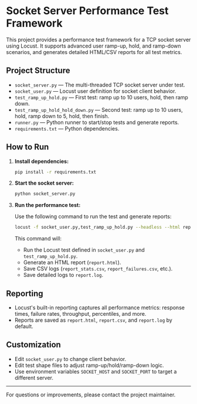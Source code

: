 # Socket Server Performance Test Framework

This project provides a performance test framework for a TCP socket server using Locust. It supports advanced user ramp-up, hold, and ramp-down scenarios, and generates detailed HTML/CSV reports for all test metrics.

## Project Structure

- `socket_server.py` — The multi-threaded TCP socket server under test.
- `socket_user.py` — Locust user definition for socket client behavior.
- `test_ramp_up_hold.py` — First test: ramp up to 10 users, hold, then ramp down.
- `test_ramp_up_hold_hold_down.py` — Second test: ramp up to 10 users, hold, ramp down to 5, hold, then finish.
- `runner.py` — Python runner to start/stop tests and generate reports.
- `requirements.txt` — Python dependencies.

## How to Run

1. **Install dependencies:**

   ```sh
   pip install -r requirements.txt
   ```

2. **Start the socket server:**

   ```sh
   python socket_server.py
   ```

3. **Run the performance test:**

   Use the following command to run the test and generate reports:

   ```sh
   locust -f socket_user.py,test_ramp_up_hold.py --headless --html report.html --csv report --logfile report.log --only-summary
   ```

   This command will:

   - Run the Locust test defined in `socket_user.py` and `test_ramp_up_hold.py`.
   - Generate an HTML report (`report.html`).
   - Save CSV logs (`report_stats.csv`, `report_failures.csv`, etc.).
   - Save detailed logs to `report.log`.

## Reporting

- Locust's built-in reporting captures all performance metrics: response times, failure rates, throughput, percentiles, and more.
- Reports are saved as `report.html`, `report.csv`, and `report.log` by default.

## Customization

- Edit `socket_user.py` to change client behavior.
- Edit test shape files to adjust ramp-up/hold/ramp-down logic.
- Use environment variables `SOCKET_HOST` and `SOCKET_PORT` to target a different server.

---

For questions or improvements, please contact the project maintainer.
